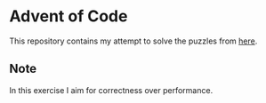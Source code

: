 Advent of Code 
==============

This repository contains my attempt to solve the puzzles from [here](http://adventofcode.com/).

Note
----

In this exercise I aim for correctness over performance.

